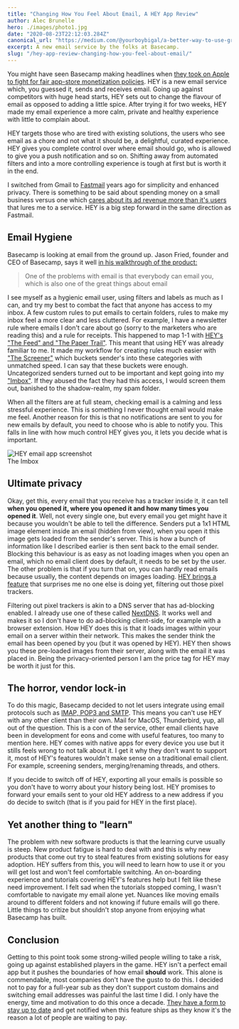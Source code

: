 ```yaml
---
title: "Changing How You Feel About Email, A HEY App Review"
author: Alec Brunelle
hero: ./images/photo1.jpg
date: "2020-08-23T22:12:03.284Z"
canonical_url: "https://medium.com/@yourboybigal/a-better-way-to-use-graphql-fragments-in-react-4f54bf862062"
excerpt: A new email service by the folks at Basecamp.
slug: "/hey-app-review-changing-how-you-feel-about-email/"
---
```


You might have seen Basecamp making headlines when [they took on Apple to fight for fair app-store monetization policies](https://www.theverge.com/2020/6/18/21296180/apple-hey-email-app-basecamp-rejection-response-controversy-antitrust-regulation). HEY is a new email service which, you guessed it, sends and receives email. Going up against competitors with huge head starts, HEY sets out to change the flavour of email as opposed to adding a little spice. After trying it for two weeks, HEY made my email experience a more calm, private and healthy experience with little to complain about.

HEY targets those who are tired with existing solutions, the users who see email as a chore and not what it should be, a delightful, curated experience. HEY gives you complete control over where email should go, who is allowed to give you a push notification and so on. Shifting away from automated filters and into a more controlling experience is tough at first but is worth it in the end.

I switched from Gmail to [Fastmail](https://www.fastmail.com) years ago for simplicity and enhanced privacy. There is something to be said about spending money on a small business versus one which [cares about its ad revenue more than it's users](https://techcrunch.com/2020/01/23/squint-and-youll-click-it/) that lures me to a service. HEY is a big step forward in the same direction as Fastmail.

## Email Hygiene

Basecamp is looking at email from the ground up. Jason Fried, founder and CEO of Basecamp, says it well [in his walkthrough of the product:](https://youtu.be/UCeYTysLyGI?t=44)

> One of the problems with email is that everybody can email you, which is also one of the great things about email

I see myself as a hygienic email user, using filters and labels as much as I can, and try my best to combat the fact that anyone has access to my inbox. A few custom rules to put emails to certain folders, rules to make my inbox feel a more clear and less cluttered. For example, I have a newsletter rule where emails I don't care about go (sorry to the marketers who are reading this) and a rule for receipts. This happened to map 1-1 with [HEY's "The Feed" and "The Paper Trail"](https://hey.com/how-it-works). This meant that using HEY was already familiar to me. It made my workflow for creating rules much easier with ["The Screener"](https://hey.com/how-it-works) which buckets sender's into these categories with unmatched speed. I can say that these buckets were enough. Uncategorized senders turned out to be important and kept going into my ["Imbox"](https://hey.com/features/the-imbox/). If they abused the fact they had this access, I would screen them out, banished to the shadow-realm, my spam folder.

When all the filters are at full steam, checking email is a calming and less stressful experience. This is something I never thought email would make me feel. Another reason for this is that no notifications are sent to you for new emails by default, you need to choose who is able to notify you. This falls in line with how much control HEY gives you, it lets you decide what is important.

<div class="Image__Medium">
  <img src="https://res.cloudinary.com/dscgr6mcw/image/upload/v1595858961/hey-email-post/preview-imbox-508814e250e89a00b534371089a2310ff7d89796fbaa17d199bf8ae1f44ab114.jpg" alt="HEY email app screenshot"/>
  <figcaption>The Imbox</figcaption>
</div>

## Ultimate privacy

Okay, get this, every email that you receive has a tracker inside it, it can tell **when you opened it, where you opened it and how many times you opened it**. Well, not every single one, but every email you get might have it because you wouldn't be able to tell the difference. Senders put a 1x1 HTML image element inside an email (hidden from view), when you open it this image gets loaded from the sender's server. This is how a bunch of information like I described earlier is then sent back to the email sender. Blocking this behaviour is as easy as not loading images when you open an email, which no email client does by default, it needs to be set by the user. The other problem is that if you turn that on, you can hardly read emails because usually, the content depends on images loading. [HEY brings a feature](https://hey.com/features/spy-pixel-blocker/) that surprises me no one else is doing yet, filtering out those pixel trackers.

Filtering out pixel trackers is akin to a DNS server that has ad-blocking enabled. I already use one of these called [NextDNS](https://nextdns.io/). It works well and makes it so I don't have to do ad-blocking client-side, for example with a browser extension. How HEY does this is that it loads images within your email on a server within their network. This makes the sender think the email has been opened by you (but it was opened by HEY). HEY then shows you these pre-loaded images from their server, along with the email it was placed in. Being the privacy-oriented person I am the price tag for HEY may be worth it just for this.

## The horror, vendor lock-in

To do this magic, Basecamp decided to not let users integrate using email protocols such as [IMAP, POP3 and SMTP](https://www.emailaddressmanager.com/tips/protocol.html). This means you can't use HEY with any other client than their own. Mail for MacOS, Thunderbird, yup, all out of the question. This is a con of the service, other email clients have been in development for eons and come with useful features, too many to mention here. HEY comes with native apps for every device you use but it stills feels wrong to not talk about it. I get it why they don't want to support it, most of HEY's features wouldn't make sense on a traditional email client. For example, screening senders, merging/renaming threads, and others.

If you decide to switch off of HEY, exporting all your emails is possible so you don't have to worry about your history being lost. HEY promises to forward your emails sent to your old HEY address to a new address if you do decide to switch (that is if you paid for HEY in the first place).

## Yet another thing to "learn"

The problem with new software products is that the learning curve usually is steep. New product fatigue is hard to deal with and this is why new products that come out try to steal features from existing solutions for easy adoption. HEY suffers from this, you will need to learn how to use it or you will get lost and won't feel comfortable switching. An on-boarding experience and tutorials covering HEY's features help but I felt like these need improvement. I felt sad when the tutorials stopped coming, I wasn't comfortable to navigate my email alone yet. Nuances like moving emails around to different folders and not knowing if future emails will go there. Little things to critize but shouldn't stop anyone from enjoying what Basecamp has built.

## Conclusion

Getting to this point took some strong-willed people willing to take a risk, going up against established players in the game. HEY isn't a perfect email app but it pushes the boundaries of how email **should** work. This alone is commendable, most companies don't have the gusto to do this. I decided not to pay for a full-year sub as they don't support custom domains and switching email addresses was painful the last time I did. I only have the energy, time and motivation to do this once a decade. [They have a form to stay up to date](https://hey.com/custom-domains/) and get notified when this feature ships as they know it's the reason a lot of people are waiting to pay.
